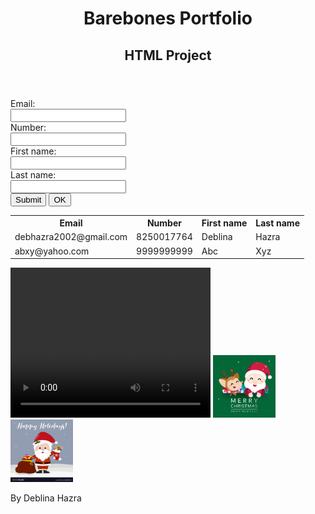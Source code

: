 <!DOCTYPE html>
  <html>
  <body>
    <header>
      <h1>Barebones Portfolio</h1>
      <h2>HTML Project</h2>
    </header>
    <form>
      <label for="email">Email:</label><br>
      <input type="text" id="email" name="email"><br>
      <label for="phno">Number:</label><br>
      <input type="text" id="phno" name="phno"><br>
      <label for="fname">First name:</label><br>
      <input type="text" id="fname" name="fname"><br>
      <label for="lname">Last name:</label><br>
      <input type="text" id="lname" name="lname"><br>
      <input type="submit" value="Submit">
      <input type="button" value="OK">
     </form>
     <table>
       <tr>
         <th>Email</th>
         <th>Number</th>
         <th>First name</th>
         <th>Last name</th>
       </tr>
       <tr>
         <td>debhazra2002@gmail.com</td>
         <td>8250017764</td>
         <td>Deblina</td>
         <td>Hazra</td>
       </tr>
       <tr>
         <td>abxy@yahoo.com</td>
         <td>9999999999</td>
         <td>Abc</td>
         <td>Xyz</td>
       </tr>
     </table>
     <video width="320" height="240" controls>
       <source src="BabyCat.mp4" type="video/mp4" alt="Video of Cute Kitten">
       <i>Your browser does not support the video tag.</i><br>
     </video>
     <img src="merrychristmas.jpg" alt="Christmas" style="width:100px; height:100px;">
     <img src="happyholidays.jpg" alt="Christmas" style="width:100px; height:100px;"><br>
     <footer>
       <p>By Deblina Hazra</p>  
     </footer>
   </body>
   </html>

